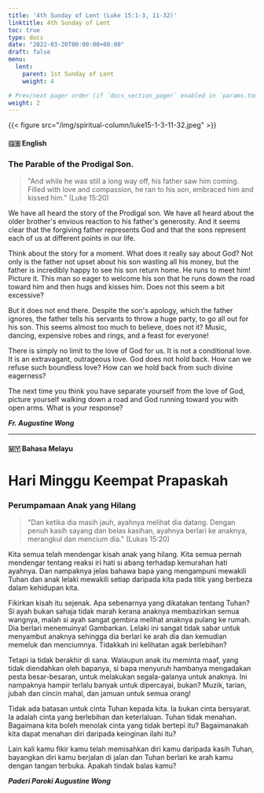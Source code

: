 ```yaml
---
title: '4th Sunday of Lent (Luke 15:1-3, 11-32)'
linktitle: 4th Sunday of Lent
toc: true
type: docs
date: "2022-03-20T00:00:00+08:00"
draft: false
menu:
  lent:
    parent: 1st Sunday of Lent
    weight: 4

# Prev/next pager order (if `docs_section_pager` enabled in `params.toml`)
weight: 2
---
```

{{< figure src="/img/spiritual-column/luke15-1-3-11-32.jpeg" >}}

#### :gb: __English__

### The Parable of the Prodigal Son.
> "And while he was still a long way off, his father saw him coming. Filled with love and compassion, he ran to his son, embraced him and kissed him." (Luke 15:20)

We have all heard the story of the Prodigal son. We have all heard about the older brother's envious reaction to his father's generosity. And it seems clear that the forgiving father represents God and that the sons represent each of us at different points in our life.

Think about the story for a moment. What does it really say about God? Not only is the father not upset about his son wasting all his money, but the father is incredibly happy to see his son return home. He runs to meet him! Picture it. This man so eager to welcome his son that he runs down the road toward him and then hugs and kisses him. Does not this seem a bit excessive?

But it does not end there. Despite the son's apology, which the father ignores, the father tells his servants to throw a huge party, to go all out for his son. This seems almost too much to believe, does not it? Music, dancing, expensive robes and rings, and a feast for everyone!

There is simply no limit to the love of God for us. It is not a conditional love. It is an extravagant, outrageous love. God does not hold back. How can we refuse such boundless love? How can we hold back from such divine eagerness?

The next time you think you have separate yourself from the love of God, picture yourself walking down a road and God running toward you with open arms. What is your response?


___Fr. Augustine Wong___

---

#### :malaysia: __Bahasa Melayu__

# Hari Minggu Keempat Prapaskah

### Perumpamaan Anak yang Hilang

> "Dan ketika dia masih jauh, ayahnya melihat dia datang. Dengan penuh kasih sayang dan belas kasihan, ayahnya berlari ke anaknya, merangkul dan mencium dia." (Lukas 15:20)

Kita semua telah mendengar kisah anak yang hilang. Kita semua pernah mendengar tentang reaksi iri hati si abang terhadap kemurahan hati ayahnya. Dan nampaknya jelas bahawa bapa yang mengampuni mewakili Tuhan dan anak lelaki mewakili setiap daripada kita pada titik yang berbeza dalam kehidupan kita.

Fikirkan kisah itu sejenak. Apa sebenarnya yang dikatakan tentang Tuhan? Si ayah bukan sahaja tidak marah kerana anaknya membazirkan semua wangnya, malah si ayah sangat gembira melihat anaknya pulang ke rumah. Dia berlari menemuinya! Gambarkan. Lelaki ini sangat tidak sabar untuk menyambut anaknya sehingga dia berlari ke arah dia dan kemudian memeluk dan menciumnya. Tidakkah ini kelihatan agak berlebihan?

Tetapi ia tidak berakhir di sana. Walaupun anak itu meminta maaf, yang tidak diendahkan oleh bapanya, si bapa menyuruh hambanya mengadakan pesta besar-besaran, untuk melakukan segala-galanya untuk anaknya. Ini nampaknya hampir terlalu banyak untuk dipercayai, bukan? Muzik, tarian, jubah dan cincin mahal, dan jamuan untuk semua orang!

Tidak ada batasan untuk cinta Tuhan kepada kita. Ia bukan cinta bersyarat. Ia adalah cinta yang berlebihan dan keterlaluan. Tuhan tidak menahan. Bagaimana kita boleh menolak cinta yang tidak bertepi itu? Bagaimanakah kita dapat menahan diri daripada keinginan ilahi itu?

Lain kali kamu fikir kamu telah memisahkan diri kamu daripada kasih Tuhan, bayangkan diri kamu berjalan di jalan dan Tuhan berlari ke arah kamu dengan tangan terbuka. Apakah tindak balas kamu?


___Paderi Paroki  Augustine Wong___
